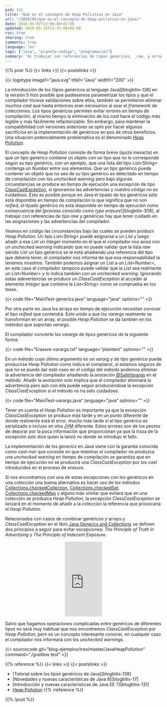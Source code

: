 ```yaml
---
pid: 141
title: "Qué es el concepto de Heap Pollution en Java"
url: "/2016/05/que-es-el-concepto-de-heap-pollution-en-java/"
date: 2016-05-07T13:00:00+02:00
updated: 2016-05-14T13:15:00+02:00
rss: true
sharing: true
comments: true
language: "es"
tags: ["java", "planeta-codigo", "programacion"]
summary: "Al trabajar con referencias de tipos genéricos, _raw_ y arrays debemos conocer el concepto de _Heap Pollution_ si no queremos que en algún punto del programa Java se produzca una excepción no esperada del tipo _ClassCastException_. No teniéndolo en cuenta nos encontraremos con un error de los más difíciles de depurar ya que la excepción solo nos dirá donde se produjo no donde se encuentra el código erróneo que lo provocó."
---
```


{{% post %}}
{{< links >}}
{{< postslinks >}}

{{< logotype image1="java.svg" title1="Java" width1="200" >}}

La introducción de los [tipos genéricos al lenguaje Java][blogbitix-138] en la versión 5 hizo posible que pudiesemos parametrizar los tipos y que el compilador hiciese validaciones sobre ellos, también se permitieron eliminar muchos _cast_ que hasta entonces eran necesarios al usar el _framework_ de colecciones. Los tipos genéricos permiten evitar errores en tiempo de compilación, al mismo tiempo la eliminación de los _cast_ hace el código más legible y más fácilmente refactorizable. Sin embargo, para mantener la compatibilidad con versiones anteriores se optó por hacer algunos sacrificios en la implementación de genéricos en pos de otros beneficios. Una situación potencialmente problemática es el denominado [Heap Pollution](https://en.wikipedia.org/wiki/Heap_pollution).

El concepto de _Heap Pollution_ consiste de forma breve (quizá inexacta) en que un tipo genérico contiene un objeto con un tipo que no le corresponde según su tipo genérico, con un ejemplo, que una lista del tipo _List\<String\>_ contenga un _Number_ entre sus elementos. Que un tipo genérico pueda contener un objeto que no sea de su tipo genérico es detectado en tiempo de compilación con los _unchecked warning_ pero bajo algunas circunstancias se produce en tiempo de ejecución una excepción de tipo [ClassCastException](https://docs.oracle.com/javase/8/docs/api/java/lang/ClassCastException.html), si ignoramos las advertencias y nuestro código no es cuidadoso. Esto es posible porque en Java el tipado de los genéricos sólo está disponible en tiempo de compilación lo que significa que no son _reified_, el tipado genérico no está disponible en tiempo de ejecución como consecuencia del [proceso conocido como _type erasure_][blogbitix-308], al trabajar con referencias de tipo _raw_ y genéricas hay que tener cuidado en las asignaciones y las advertencias del compilador.

Veamos en código las circunstancias bajo las cuales se pueden producir _Heap Pollution_. Un tipo _List\<String\>_ puede asignarse a un _List_ y luego añadir a esa _List_ un _Integer_ momento en el que el compilador nos avisa con un _unchecked warning_ indicando que no puede validar que la lista _raw_ siendo _List_ un tipo genérico se le está añadiendo una referencia del tipo que debería tener, el compilador nos informa de que esa responsabilidad la tenemos nosotros. También podemos asignar un _List_ a un _List\<Number\>_, en este caso el compilador tampoco puede validar que la _List_ sea realmente un _List\<Number\>_ y lo indica también con un _unchecked warning_. Ignorando estas adevertencias se produce un _ClassCastException_ al acceder al elemento _Integer_ que contiene la _List\<String\>_ como se comprueba en los teses.

{{< code file="MainTest-generics.java" language="java" options="" >}}

Por otra parte en Java los arrays en tiempo de ejecución necesitan conocer el tipo _reified_ que contendrá. Esto unido a que los _varargs_ realmente se transforman en un array, el posible _Heap Pollution_ se da también en los métodos que soportan _varargs_.

El compilador convierte los _varargs_ de tipos genéricos de la siguiente forma:

{{< code file="Erasure-varargs.txt" language="plaintext" options="" >}}

En un método cuyo último argumento es un _vararg_ y de tipo genérico puede producirse _Heap Pollution_ como indica el compilaror, si estamos seguros de que no se puede dar este caso en el código del método podemos eliminar la advertencia del compilador añadiendo la anotación [@SafeVarargs](https://docs.oracle.com/javase/8/docs/api/java/lang/SafeVarargs.html) en el método. Añadir la anotación solo implica que el compilador eliminará la advertencia pero aún con ella puede seguir produciéndose la excepción _ClassCastException_ si el método no ha sido cuidadoso.

{{< code file="MainTest-varargs.java" language="java" options="" >}}

Tener en cuenta el _Heap Pollution_ es importante ya que la excepción _ClassCastException_ se produce más tarde y en un punto diferente de donde realmente está el error, mucho más tarde si el tipo genérico es serializado e incluso en otra <abbr title="Java Virtual Machine">JVM</abbr> diferente. Estos errores son de los peores de depurar por la poca información que proporcionan ya que la traza de la excepción solo dice quien la lanzó no donde se introdujo el fallo.

La implementación de los _generics_ en Java viene con la garantía conocida como _cast-iron_ que consiste en que mientras el compilador no produzca una _unchecked warning_ en tiempo de compilación se garantiza que en tiempo de ejecución no se producirá una _ClassCastException_ por los _cast_ introducidos en el proceso de _erasure_.

Si nos encontramos con una de estas excepciones con los genéricos en una colección una buena alternativa es hacer uso de los métodos [Collections.checkedCollection](https://docs.oracle.com/javase/8/docs/api/java/util/Collections.html#checkedCollection-java.util.Collection-java.lang.Class-), [Collections.checkedSet](https://docs.oracle.com/javase/8/docs/api/java/util/Collections.html#checkedSet-java.util.Set-java.lang.Class-),  [Collections.checkedMap](https://docs.oracle.com/javase/8/docs/api/java/util/Collections.html#checkedMap-java.util.Map-java.lang.Class-java.lang.Class-) y alguno más similar que evitará que en una colección se produzca _Heap Pollution_, la excepción _ClassCastException_ se lanzará en el momento de añadir a la colección la referencia que provocaría el _Heap Pollution_.

Relacionados con casos de combinar genéricos y arrays y _ClassCastException_ en el libro <a rel="nofollow" href="https://www.amazon.es/gp/product/0596527756/ref=as_li_ss_tl?ie=UTF8&camp=3626&creative=24822&creativeASIN=0596527756&linkCode=as2&tag=blobit-21">Java Generics and Collections</a><img src="https://ir-es.amazon-adsystem.com/e/ir?t=blobit-21&l=as2&o=30&a=0596527756" width="1" height="1" border="0" alt="" style="border:none !important; margin:0px !important;" /> se definen dos principios a seguir para evitar excepciones: _The Principle of Truth in Advertising_ y _The Principle of Indecent Exposure_.

<div class="media-amazon" style="text-align: center;">
		<iframe src="https://rcm-eu.amazon-adsystem.com/e/cm?lt1=_blank&bc1=000000&IS2=1&bg1=FFFFFF&fc1=000000&lc1=0000FF&t=blobit-21&o=30&p=8&l=as4&m=amazon&f=ifr&ref=ss_til&asins=0596527756&internal=1" style="width:120px;height:240px;" scrolling="no" marginwidth="0" marginheight="0" frameborder="0"></iframe>
</div>

Salvo que hagamos operaciones complicadas entre genéricos de diferentes tipos no será muy habitual que nos encontremos _ClassCastException_ por _Heap Pollution_, pero es un concepto interesante conocer, en cualquier caso el compilador nos informará con los _unchecked warnings_.

{{< sourcecode git="blog-ejemplos/tree/master/JavaHeapPollution" command="./gradlew test" >}}

{{% reference %}}
{{< links >}}
{{< postslinks >}}
* [Tutorial sobre los tipos genéricos de Java][blogbitix-138]
* [Novedades y nuevas características de Java 8][blogbitix-17]
* [Introducción y nuevas características de Java EE 7][blogbitix-131]
* [Heap Pollution](https://en.wikipedia.org/wiki/Heap_pollution)
{{% /reference %}}

{{% /post %}}
